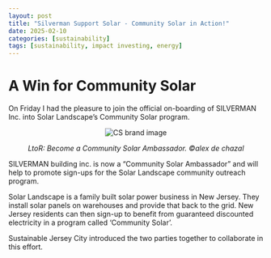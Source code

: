 ```yaml
---
layout: post
title: "Silverman Support Solar - Community Solar in Action!"
date: 2025-02-10
categories: [sustainability]
tags: [sustainability, impact investing, energy]
---
```

# A Win for Community Solar

On Friday I had the pleasure to join the official on-boarding of SILVERMAN Inc. into Solar Landscape’s Community Solar program.

<div style="text-align: center;">
  <img src="{{ '/assets/images/CommunitySolarAmbassador.jpg' | relative_url }}" alt="CS brand image" style="max-width: 100%; height: auto;">
  <p><em>LtoR: Become a Community Solar Ambassador. &copy;alex de chazal</em></p>
</div>

SILVERMAN building inc. is now a “Community Solar Ambassador” and will help to promote sign-ups for the Solar Landscape community outreach program. 

Solar Landscape is a family built solar power business in New Jersey. They install solar panels on warehouses and provide that back to the grid. New Jersey residents can then sign-up to benefit from guaranteed discounted electricity in a program called ‘Community Solar’.

Sustainable Jersey City introduced the two parties together to collaborate in this effort. 

